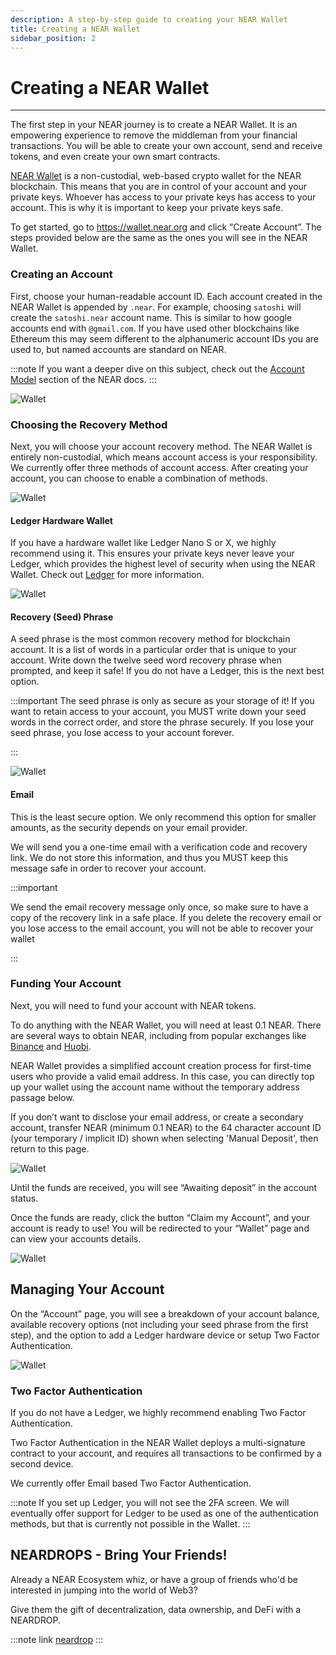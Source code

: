 ```yaml
---
description: A step-by-step guide to creating your NEAR Wallet
title: Creating a NEAR Wallet
sidebar_position: 2
---
```


# Creating a NEAR Wallet
---

The first step in your NEAR journey is to create a NEAR Wallet. It is an empowering experience to remove the middleman from your financial transactions. You will be able to create your own account, send and receive tokens, and even create your own smart contracts.

[NEAR Wallet](https://wallet.near.org) is a non-custodial, web-based crypto wallet for the NEAR blockchain. This means that you are in control of your account and your private keys. Whoever has access to your private keys has access to your account. This is why it is important to keep your private keys safe.

To get started, go to https://wallet.near.org and click “Create Account”. The steps provided below are the same as the ones you will see in the NEAR Wallet.

### Creating an Account

First, choose your human-readable account ID. Each account created in the NEAR Wallet is appended by `.near`. For example, choosing `satoshi` will create the `satoshi.near` account name. This is similar to how google accounts end with `@gmail.com`. If you have used other blockchains like Ethereum this may seem different to the alphanumeric account IDs you are used to, but named accounts are standard on NEAR. 

:::note
If you want a deeper dive on this subject, check out the [Account Model](https://docs.near.org/concepts/basics/accounts/model) section of the NEAR docs.
:::

![Wallet](/images/wallet1.png)

### Choosing the Recovery Method

Next, you will choose your account recovery method. The NEAR Wallet is entirely non-custodial, which means account access is your responsibility. We currently offer three methods of account access. After creating your account, you can choose to enable a combination of methods.

![Wallet](/images/wallet2.png)

#### Ledger Hardware Wallet

If you have a hardware wallet like Ledger Nano S or X, we highly recommend using it. This ensures your private keys never leave your Ledger, which provides the highest level of security when using the NEAR Wallet. Check out [Ledger](https://www.ledger.com/) for more information.

![Wallet](/images/wallet3.png)

#### Recovery (Seed) Phrase

A seed phrase is the most common recovery method for blockchain account. It is a list of words in a particular order that is unique to your account. Write down the twelve seed word recovery phrase when prompted, and keep it safe! If you do not have a Ledger, this is the next best option.

:::important
The seed phrase is only as secure as your storage of it! If you want to retain access to your account, you MUST write down your seed words in the correct order, and store the phrase securely. If you lose your seed phrase, you lose access to your account forever.

:::

![Wallet](/images/wallet4.png)

#### Email

This is the least secure option. We only recommend this option for smaller amounts, as the security depends on your email provider.

We will send you a one-time email with a verification code and recovery link. We do not store this information, and thus you MUST keep this message safe in order to recover your account.

:::important

We send the email recovery message only once, so make sure to have a copy of the recovery link in a safe place. If you delete the recovery email or you lose access to the email account, you will not be able to recover your wallet

:::


### Funding Your Account

Next, you will need to fund your account with NEAR tokens.

To do anything with the NEAR Wallet, you will need at least 0.1 NEAR. There are several ways to obtain NEAR, including from popular exchanges like [Binance](https://www.binance.com/en) and [Huobi](https://www.huobi.com/en-us/).

NEAR Wallet provides a simplified account creation process for first-time users who provide a valid email address. In this case, you can directly top up your wallet using the account name without the temporary address passage below.

If you don’t want to disclose your email address, or create a secondary account, transfer NEAR (minimum 0.1 NEAR) to the 64 character account ID (your temporary / implicit ID) shown when selecting 'Manual Deposit', then return to this page.

![Wallet](/images/wallet5.png)

Until the funds are received, you will see “Awaiting deposit” in the account status.

Once the funds are ready, click the button “Claim my Account”, and your account is ready to use! You will be redirected to your “Wallet” page and can view your accounts details.

![Wallet](/images/wallet6.png)

## Managing Your Account

On the “Account” page, you will see a breakdown of your account balance, available recovery options (not including your seed phrase from the first step), and the option to add a Ledger hardware device or setup Two Factor Authentication.

![Wallet](/images/wallet7.png)

### Two Factor Authentication

If you do not have a Ledger, we highly recommend enabling Two Factor Authentication.

Two Factor Authentication in the NEAR Wallet deploys a multi-signature contract to your account, and requires all transactions to be confirmed by a second device.

We currently offer Email based Two Factor Authentication.

:::note
If you set up Ledger, you will not see the 2FA screen. We will eventually offer support for Ledger to be used as one of the authentication methods, but that is currently not possible in the Wallet.
:::

## NEARDROPS - Bring Your Friends!

Already a NEAR Ecosystem whiz, or have a group of friends who'd be interested in jumping into the world of Web3?

Give them the gift of decentralization, data ownership, and DeFi with a NEARDROP.

:::note link
[neardrop](./neardrop.md)
:::
